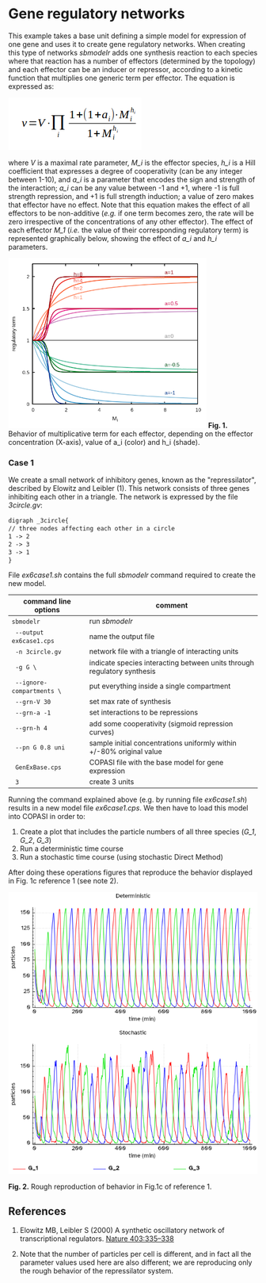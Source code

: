 # Gene regulatory networks

This example takes a base unit defining a simple model for expression of one gene and uses it to create gene regulatory networks. When creating this type of networks *sbmodelr* adds one synthesis reaction to each species where that reaction has a number of effectors (determined by the topology) and each effector can be an inducer or repressor, according to a kinetic function that multiplies one generic term per effector. The equation is expressed as:

![Generic equation for regulatory synthesis networks](Eq1.png)

where *V* is a maximal rate parameter, *M_i* is the effector species, *h_i* is a Hill coefficient that expresses a degree of cooperativity (can be any integer between 1-10), and *a_i* is a parameter that encodes the sign and strength of the interaction; *a_i* can be any value between -1 and +1, where -1 is full strength repression, and +1 is full strength induction; a value of zero makes that effector have no effect. Note that this equation makes the effect of all effectors to be non-additive (*e.g.* if one term becomes zero, the rate will be zero irrespective of the concentrations of any other effector). The effect of each effector *M_1* (*i.e.* the value of their corresponding regulatory term) is represented graphically below, showing the effect of *a_i* and *h_i* parameters.

![Generic equation for regulatory synthesis networks](regfunction_400.png)
__Fig. 1.__ Behavior of multiplicative term for each effector, depending on the effector concentration (X-axis), value of a_i (color) and h_i (shade).

### Case 1

We create a small network of inhibitory genes, known as the "repressilator", described by Elowitz and Leibler (1). This network consists of three genes inhibiting each other in a triangle. The network is expressed by the file *3circle.gv*:

```
digraph _3circle{
// three nodes affecting each other in a circle
1 -> 2
2 -> 3
3 -> 1
}
```


File *ex6case1.sh* contains the full *sbmodelr* command required to create the new model.

| command line options       | comment                                                                |
| -------------------------- | ---------------------------------------------------------------------- |
|``sbmodelr``                | run *sbmodelr*                                                         |
|`` --output ex6case1.cps``  | name the output file                                                   |
|`` -n 3circle.gv``          | network file with a triangle of interacting units                      |
|`` -g G \``                 | indicate species interacting between units through regulatory synthesis|
|`` --ignore-compartments \``| put everything inside a single compartment                             |
|`` --grn-V 30``             | set max rate of synthesis                                              |
|`` --grn-a -1``             | set interactions to be repressions                                     |
|`` --grn-h 4``              | add some cooperativity (sigmoid repression curves)                     |
|`` --pn G 0.8 uni``         | sample initial concentrations uniformly within +/-80% original value   |
|`` GenExBase.cps``          | COPASI file with the base model for gene expression                    |
|`` 3``                      | create 3 units                                                         |

Running the command explained above (e.g. by running file *ex6case1.sh*) results in a new model file *ex6case1.cps*.
We then have to load this model into COPASI in order to:

 1. Create a plot that includes the particle numbers of all three species (*G_1*, *G_2*, *G_3*)
 2. Run a deterministic time course
 3. Run a stochastic time course (using stochastic Direct Method)

 After doing these operations figures that reproduce the behavior displayed in Fig. 1c reference 1 (see note 2).

![Deterministic and stochastic time course of repressilator model](ex6_fig2.png)

__Fig. 2.__ Rough reproduction of behavior in Fig.1c of reference 1.

## References

1. Elowitz MB, Leibler S (2000) A synthetic oscillatory network of transcriptional regulators. [Nature 403:335–338](https://doi.org/10.1038/35002125)

2. Note that the number of particles per cell is different, and in fact all the parameter values used here are also different; we are reproducing only the rough behavior of the repressilator system.
